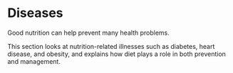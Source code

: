 # Diseases

Good nutrition can help prevent many health problems.

This section looks at nutrition-related illnesses such as diabetes, heart disease, and obesity, and explains how diet plays a role in both prevention and management.